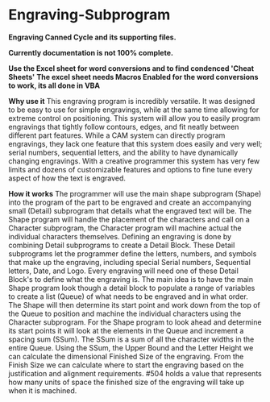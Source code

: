 # Engraving-Subprogram
**Engraving Canned Cycle and its supporting files.**

**Currently documentation is not 100% complete.**

**Use the Excel sheet for word conversions and to find condenced 'Cheat Sheets'**
**The excel sheet needs Macros Enabled for the word conversions to work, its all done in VBA**

**Why use it**
This engraving program is incredibly versatile. It was designed to be easy to use for simple engravings, while at the same time allowing for extreme control on positioning. This system will allow you to easily program engravings that tightly follow contours, edges, and fit neatly between different part features. 
While a CAM system can directly program engravings, they lack one feature that this system does easily and very well; serial numbers, sequential letters, and the ability to have dynamically changing engravings. With a creative programmer this system has very few limits and dozens of customizable features and options to fine tune every aspect of how the text is engraved.

**How it works**
The programmer will use the main shape subprogram (Shape) into the program of the part to be engraved and create an accompanying small (Detail) subprogram that details what the engraved text will be. The Shape program will handle the placement of the characters and call on a Character subprogram, the Character program will machine actual the individual characters themselves. 
Defining an engraving is done by combining Detail subprograms to create a Detail Block. These Detail subprograms let the programmer define the letters, numbers, and symbols that make up the engraving, including special Serial numbers, Sequential letters, Date, and Logo. Every engraving will need one of these Detail Block's to define what the engraving is.
The main idea is to have the main Shape program look though a detail block to populate a range of variables to create a list (Queue) of what needs to be engraved and in what order. The Shape will then determine its start point and work down from the top of the Queue to position and machine the individual characters using the Character subprogram.
For the Shape program to look ahead and determine its start points it will look at the elements in the Queue and increment a spacing sum (SSum). The SSum is a sum of all the character widths in the entire Queue. Using the SSum, the Upper Bound and the Letter Height we can calculate the dimensional Finished Size of the engraving. From the Finish Size we can calculate where to start the engraving based on the justification and alignment requirements.
#504 holds a value that represents how many units of space the finished size of the engraving will take up when it is machined.

